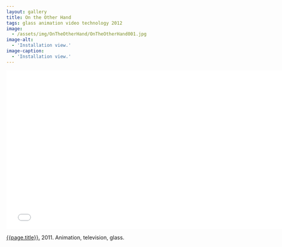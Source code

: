 ```yaml
---
layout: gallery
title: On the Other Hand
tags: glass animation video technology 2012
image: 
  - /assets/img/OnTheOtherHand/OnTheOtherHand001.jpg
image-alt:
  - 'Installation view.'
image-caption:
  - 'Installation view.'
---
```


<div class="js-video vimeo widescreen">
<iframe src="//player.vimeo.com/video/33748139?title=0&amp;byline=0&amp;portrait=0" width="750" height="422" frameborder="0" webkitallowfullscreen mozallowfullscreen allowfullscreen></iframe> 
</div>

[{{page.title}}.](http://vimeo.com/33748139)  2011.  Animation, television, glass.



